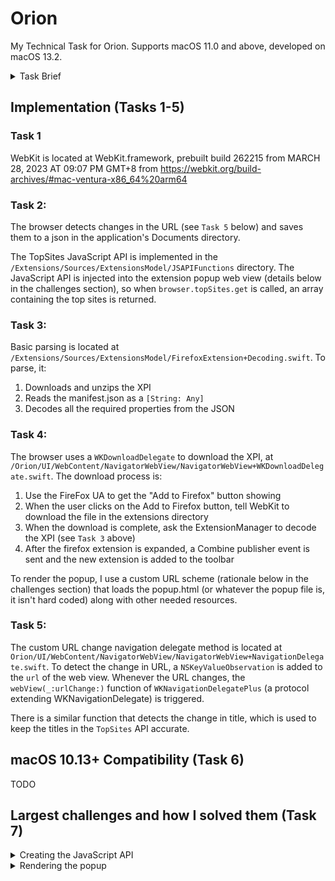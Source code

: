 # Orion

My Technical Task for Orion. Supports macOS 11.0 and above, developed on macOS 13.2.

<details>
<summary>Task Brief</summary>
Copied from the Orion Engineering Task PDF

1. For this project you will download, compile WebKit and then use the compiled version in your project.

2. Implement topSites web extensions API on top of Webkit.

3. Implement basic parsing of a Firefox extension package so you are able to process it when downloaded.

4. When this browser visits https://addons.mozilla.org/en-US/firefox/addon/top-sites-button/, the user 
should be able to directly install the extension from the site by clicking the “Add to Firefox” button 
(as if the user is visiting it from a Firefox browser).
The browser will then handle downloading and ‘installing’ the extension. The installed extension will 
be visible in the browser as a button on the toolbar and clicking it will render the extension output 
as in Firefox (basically show the list of top sites you visit).

5. Implement a custom WebKit navigation delegate method which will be fired every time when navigation 
changes (including manipulated navigation through History API). For example, addons.mozilla.org uses the 
history API to manipulate the current URL to navigate internal pages, which isn’t supported by the 
existing "decidePolicyFor navigationAction" delegate method. Use that custom navigation delegate method 
to make sure all navigated URLs are served for topSites API.

6. What would you need to change to make this compatible with macOS 10.13?

7. Describe the biggest challenges you faced and how you solved them in the readme.
</details> 

## Implementation (Tasks 1-5)

### Task 1
WebKit is located at WebKit.framework, prebuilt build 262215 from MARCH 28, 2023 AT 09:07 PM GMT+8 from 
https://webkit.org/build-archives/#mac-ventura-x86_64%20arm64

### Task 2: 
The browser detects changes in the URL (see `Task 5` below) and saves them to a json in the application's Documents directory.

The TopSites JavaScript API is implemented in the `/Extensions/Sources/ExtensionsModel/JSAPIFunctions` directory.
The JavaScript API is injected into the extension popup web view (details below in the challenges section), so when `browser.topSites.get`
is called, an array containing the top sites is returned. 

### Task 3: 
Basic parsing is located at `/Extensions/Sources/ExtensionsModel/FirefoxExtension+Decoding.swift`. To parse, it:
1. Downloads and unzips the XPI
2. Reads the manifest.json as a `[String: Any]`
3. Decodes all the required properties from the JSON

### Task 4: 
The browser uses a `WKDownloadDelegate` to download the XPI, at `/Orion/UI/WebContent/NavigatorWebView/NavigatorWebView+WKDownloadDelegate.swift`.
The download process is:
1. Use the FireFox UA to get the "Add to Firefox" button showing
2. When the user clicks on the Add to Firefox button, tell WebKit to download the file in the extensions directory
3. When the download is complete, ask the ExtensionManager to decode the XPI (see `Task 3` above)
4. After the firefox extension is expanded, a Combine publisher event is sent and the new extension is added to the toolbar

To render the popup, I use a custom URL scheme (rationale below in the challenges section) that loads the popup.html (or whatever the
popup file is, it isn't hard coded) along with other needed resources. 

### Task 5: 
The custom URL change navigation delegate method is located at `Orion/UI/WebContent/NavigatorWebView/NavigatorWebView+NavigationDelegate.swift`.
To detect the change in URL, a `NSKeyValueObservation` is added to the `url` of the web view. Whenever the URL changes,
the `webView(_:urlChange:)` function of `WKNavigationDelegatePlus` (a protocol extending WKNavigationDelegate) is triggered.

There is a similar function that detects the change in title, which is used to keep the titles in the `TopSites` API accurate.

## macOS 10.13+ Compatibility (Task 6)
TODO

## Largest challenges and how I solved them (Task 7)

<details>
<summary>Creating the JavaScript API</summary>
To inject the javascript API, the `JSAPIFunctions` object takes in a WebKit view and runs a `WKUserScript`. 
The payload contains a few javascript functions:
- `captureLog`: which redirects `console.log` messages to the Xcode console
- `queryNativeCode`: which provides the application with a function name and its parameters, and returns the application's response
- `getTopSites`: gets a list of the top sites from the application
- `getStorageLocal`: determines if the current tab is a new (empty) tab or not
- `openNewTab` and `updateCurrentTab`: create a new tab or change the current tab's url to a URL

The `queryNativeCode` function works by calling the `prompt` function (usually used for confirmation popups). The
object contains a `payload`, which includes an identifier to identify it as a native code query, along with the function its
attempting to call and optionally some arguments. When a `queryNativeCode` is called, the browser intercepts the prompt via a
`WKScriptMessageHandler`. It then determines which function to call, decodes the arguments, and runs the completion handler with
the returned result.

Since the `prompt` function is synchronous and blocks execution until its completion handler is executed, it allows for
easy request-response requests from JavaScript to Swift.
</details>

<details>
<summary>Rendering the popup</summary>
**Problem**:

When the raw file:// url is used, there are issues. For example, take the following file structure
```
/path/to/extension/
    ├─ popup/
    ├─ panel.html
    ├─ panel.js
```
In this example, to load panel.html, the URL would be `file:///path/to/extension/popup/panel.html`

Within panel.html, it has the following html element: `<script src="/popup/panel.js"></script>`.
The expected file to load is `file:///path/to/extension/popup/panel.js`. However, since the "root" in this
system is not `/path/to/extension` but rather the root of the computer (`/`), the URL that WebKit attempts to load is
`file:///popup/panel.js`, which will not exist.

**Solution**:

WebKit has a  `loadFileURL` function that takes an optional `allowingReadAccessTo` URL. However, this approach
did not work.

The solution I settled on uses a custom URL scheme, namely `firefox-extension`. The file url above would translate to
`firefox-extension://[extension id]/popup/panel.html`. The ``ExtensionWebViewController``
intercepts this request via `WKURLSchemeHandler`, and supplies webkit with the contents of the correct file.

In this new system, `<script src="/popup/panel.js"></script>` would be correctly loaded as
`firefox-extension://[extension id]/popup/panel.js`.
</details>
